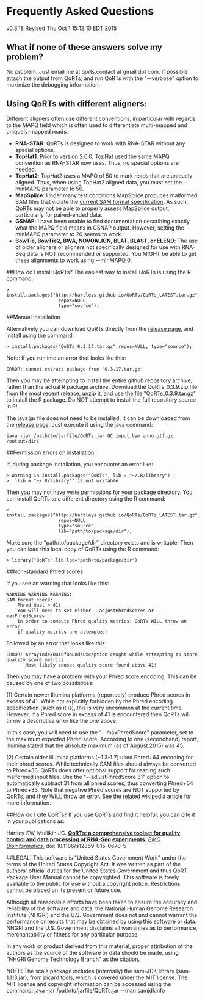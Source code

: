 # Frequently Asked Questions
v0.3.18
Revised Thu Oct  1 15:12:10 EDT 2015

## What if none of these answers solve my problem?

No problem. Just email me at qorts.contact at gmail dot com. If possible attach the output from QoRTs, and run QoRTs with the "--verbose" option to maximize the debugging information.

## Using QoRTs with different aligners:

Different aligners often use different conventions, in particular with regards to the MAPQ field which is often used to differentiate multi-mapped and uniquely-mapped reads.

* **RNA-STAR**: QoRTs is designed to work with RNA-STAR without any special options.
* **TopHat1**: Prior to version 2.0.0, TopHat used the same MAPQ convention as RNA-STAR now uses. Thus, no special options are needed.
* **TopHat2**: TopHat2 uses a MAPQ of 50 to mark reads that are uniquely aligned. Thus, when using TopHat2 aligned data, you must set the --minMAPQ parameter to 50.
* **MapSplice**: Under many test conditions MapSplice produces malformed SAM files that violate the [current SAM format specification](https://samtools.github.io/hts-specs/SAMv1.pdf). As such, QoRTs may not be able to properly assess MapSplice output, particularly for paired-ended data.
* **GSNAP**: I have been unable to find documentation describing exactly what the MAPQ field means in GSNAP output. However, setting the --minMAPQ parameter to 20 seems to work.
* **BowTie, BowTie2, BWA, NOVOALIGN, BLAT, BLAST, or ELEND**: The use of older aligners or aligners not specifically designed for use with RNA-Seq data is NOT recommended or supported. You MIGHT be able to get these alignments to work using --minMAPQ 0.

##How do I install QoRTs?
The easiest way to install QoRTs is using the R command:

    > install.packages("http://hartleys.github.io/QoRTs/QoRTs_LATEST.tar.gz",
                       repos=NULL, 
                       type="source");


##Manual Installation

Alternatively you can download QoRTs directly from the [release page](https://github.com/hartleys/QoRTs/releases/latest), and install using the command:

    > install.packages("QoRTs_0.3.17.tar.gz",repos=NULL, type="source");

Note: If you run into an error that looks like this:

    ERROR: cannot extract package from '0.3.17.tar.gz'

Then you may be attempting to install the entire github repository archive, rather than the actual R package archive. Download the QoRTs\_0.3.9.zip file from <a href="https://github.com/hartleys/QoRTs/releases/latest">the most recent release</a>, unzip it, and use the file "QoRTs\_0.3.9.tar.gz" to install the R package. Do NOT attempt to install the full repository source in R!

The java jar file does not need to be installed. It can be downloaded from the [release page](https://github.com/hartleys/QoRTs/releases/latest).
Just execute it using the java command:
    
    java -jar /path/to/jarfile/QoRTs.jar QC input.bam anno.gtf.gz /output/dir/

##Permission errors on installation:

If, during package installation, you encounter an error like:

    > Warning in install.packages("QoRTs", lib = "~/.R/library") :
    >  'lib = "~/.R/library"' is not writable

Then you may not have write permissions for your package directory. You can install QoRTs to a different directory using the R command:

    > install.packages("http://hartleys.github.io/QoRTs/QoRTs_LATEST.tar.gz",
                       repos=NULL, 
                       type="source", 
                       lib="path/to/package/dir");

Make sure the "path/to/package/dir" directory exists and is writable. Then you can load this local copy of QoRTs using the R command:

    > library("QoRTs",lib.loc="path/to/package/dir")

##Non-standard Phred scores

If you see an warning that looks like this:

    WARNING WARNING WARNING: 
    SAM format check:
        Phred Qual > 41!
        You will need to set either --adjustPhredScores or --maxPhredScores
        in order to compute Phred quality metrics! QoRTs WILL throw an error
        if quality metrics are attempted!

Followed by an error that looks like this:

    ERROR! ArrayIndexOutOfBoundsException caught while attempting to store quality score metrics.
           Most likely cause: quality score found above 41!

Then you may have a problem with your Phred score encoding. This can be caused
by one of two possibilities:

(1) Certain newer Illumina platforms (reportedly) produce Phred scores in excess of 41. 
While not explicitly forbidden by the Phred encoding specification (such as it is), 
this is very uncommon at the current time. However, if a Phred score in excess of
41 is encountered then QoRTs will throw a descriptive error like the one above.

In this case, you will need to use the "--maxPhredScore" parameter, set to the maximum expected
Phred score. According to one (secondhand) report, Illumina stated that the absolute maximum 
(as of August 2015) was 45.

(2) Certain older Illumina platforms (~1.3-1.7) used Phred+64 encoding for their phred scores. 
While technically SAM files should always be converted to Phred+33, QoRTs does offer 
optional support for reading such malformed input files. Use the "--adjustPhredScore 31"
option to automatically subtract 31 from all phred scores, thus converting Phred+64 to Phred+33.
Note that negative Phred scores are NOT supported by QoRTs, and they WILL throw an error.
See the [related wikipedia article](https://en.wikipedia.org/wiki/FASTQ_format#Encoding) for more information. 

##How do I cite QoRTs?
If you use QoRTs and find it helpful, you can cite it in your publications as:

Hartley SW, Mullikin JC. [**QoRTs: a comprehensive toolset for quality control and data processing of RNA-Seq experiments.**](http://www.ncbi.nlm.nih.gov/pmc/articles/PMC4506620/) [*BMC Bioinformatics.*](http://www.biomedcentral.com/bmcbioinformatics) doi: 10.1186/s12859-015-0670-5

##LEGAL:
This software is "United States Government Work" under the terms of the United 
States Copyright Act. It was written as part of the authors' official duties 
for the United States Government and thus QoRT Package User Manual cannot be 
copyrighted. This software is freely available to the public for use without a 
copyright notice. Restrictions cannot be placed on its present or future use.

Although all reasonable efforts have been taken to ensure the accuracy and 
reliability of the software and data, the National Human Genome Research 
Institute (NHGRI) and the U.S. Government does not and cannot warrant the 
performance or results that may be obtained by using this software or data. 
NHGRI and the U.S. Government disclaims all warranties as to performance, 
merchantability or fitness for any particular purpose.

In any work or product derived from this material, proper attribution of the 
authors as the source of the software or data should be made, using "NHGRI 
Genome Technology Branch" as the citation.

NOTE: The scala package includes (internally) the sam-JDK library 
(sam-1.113.jar), from picard tools, which is covered under the MIT license. 
The MIT license and copyright information can be accessed using the command:
java -jar /path/to/jarfile/QoRTs.jar --man samjdkinfo
